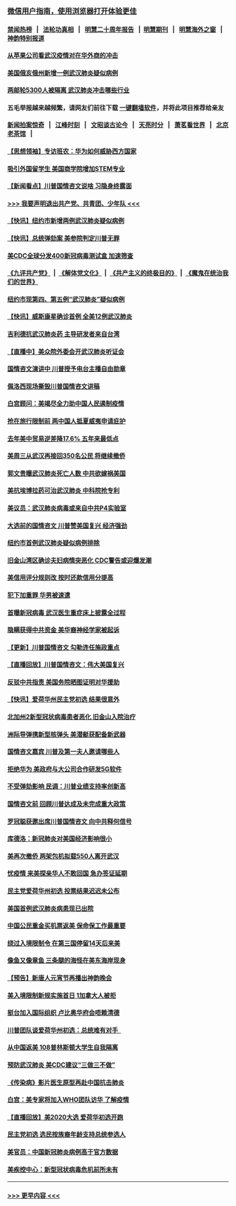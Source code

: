 ### [微信用户指南，使用浏览器打开体验更佳](https://github.com/gfw-breaker/banned-news1/blob/master/indexes/wechat-guide.md?t=0)
#### [禁闻热榜](热点新闻.md?t=0)  &nbsp;&nbsp;|&nbsp;&nbsp; [法轮功真相](https://github.com/gfw-breaker/truth/blob/master/README.md?t=0) &nbsp;&nbsp;|&nbsp;&nbsp; [明慧二十周年报告](https://github.com/gfw-breaker/mh-reports/blob/master/README.md?t=0) &nbsp;&nbsp;|&nbsp;&nbsp;[明慧期刊](https://github.com/gfw-breaker/mh-qikan) &nbsp;&nbsp;|&nbsp;&nbsp; [明慧海外之窗](https://github.com/gfw-breaker/mh-news/blob/master/README.md?t=0) &nbsp;&nbsp;|&nbsp;&nbsp; [神韵特别报道](https://github.com/gfw-breaker/mh-news/blob/master/shenyun.md?t=0)
#### [从苹果公司看武汉疫情对在华外商的冲击](../pages/nsc412/n11847586.md?t=02061144) 
#### [美国俄亥俄州新增一例武汉肺炎疑似病例](../pages/nsc412/n11847714.md?t=02061144) 
#### [两邮轮5300人被隔离 武汉肺炎冲击哪些行业](../pages/nsc412/n11847456.md?t=02061144) 
#### 五毛举报越来越频繁，请网友们前往下载 [一键翻墙软件](https://github.com/gfw-breaker/ssr-accounts)，并将此项目推荐给亲友
#### [新闻拍案惊奇](https://github.com/gfw-breaker/banned-news1/blob/master/pages/link4.md) &nbsp;&nbsp;|&nbsp;&nbsp; [江峰时刻](https://github.com/gfw-breaker/banned-news1/blob/master/pages/link4.md) &nbsp;&nbsp;|&nbsp;&nbsp; [文昭谈古论今](https://github.com/gfw-breaker/banned-news1/blob/master/pages/link4.md) &nbsp;&nbsp;|&nbsp;&nbsp; [天亮时分](https://github.com/gfw-breaker/banned-news1/blob/master/pages/link4.md) &nbsp;&nbsp;|&nbsp;&nbsp; [萧茗看世界](https://github.com/gfw-breaker/banned-news1/blob/master/pages/link4.md) &nbsp;&nbsp;|&nbsp;&nbsp; [北京老茶馆](https://github.com/gfw-breaker/banned-news1/blob/master/pages/link4.md) &nbsp;&nbsp;|&nbsp;&nbsp; 
#### [【思想领袖】专访班农：华为如何威胁西方国家](../pages/nsc412/n11847306.md?t=02061144) 
#### [吸引外国留学生 美国商学院增加STEM专业](../pages/nsc412/n11847417.md?t=02061144) 
#### [【新闻看点】川普国情咨文说啥 习隐身终露面](../pages/nsc412/n11847016.md?t=02061144) 
#### [>>> 我要声明退出共产党、共青团、少年队 <<<](https://github.com/begood0513/goodnews/blob/master/quit/letter.md) 
#### [【快讯】纽约市新增两例武汉肺炎疑似病例](../pages/nsc412/n11847250.md?t=02061144) 
#### [【快讯】总统弹劾案 美参院判定川普无罪](../pages/nsc412/n11847316.md?t=02061144) 
#### [美CDC全球分发400新冠病毒测试盒 加速筛查](../pages/nsc412/n11847260.md?t=02061144) 
#### [《九评共产党》](https://github.com/begood0513/9ping.md/blob/master/README.md) &nbsp;|&nbsp; [《解体党文化》](../../../../jtdwh.md/blob/master/README.md)  &nbsp;|&nbsp; [《共产主义的终极目的》](../../../../gczydzjmd.md/blob/master/README.md) &nbsp;|&nbsp; [《魔鬼在统治我们的世界》](../../../../mgztzwmdsj.md/blob/master/README.md) 
#### [纽约市现第四、第五例“武汉肺炎”疑似病例](../pages/nsc412/n11847332.md?t=02061144) 
#### [【快讯】威斯康星确诊首例 全美12例武汉肺炎](../pages/nsc412/n11847162.md?t=02061144) 
#### [吉利德抗武汉肺炎药 主导研发者来自台湾](../pages/nsc412/n11847064.md?t=02061144) 
#### [【直播中】美众院外委会开武汉肺炎听证会](../pages/nsc412/n11846727.md?t=02061144) 
#### [国情咨文演讲中 川普授予电台主播自由勋章](../pages/nsc412/n11846815.md?t=02061144) 
#### [佩洛西现场撕毁川普国情咨文讲稿](../pages/nsc412/n11846724.md?t=02061144) 
#### [白宫顾问：美竭尽全力助中国人民遏制疫情](../pages/nsc412/n11846756.md?t=02061144) 
#### [抢在旅行限制前 两中国人抵夏威夷申请庇护](../pages/nsc412/n11846866.md?t=02061144) 
#### [去年美中贸易逆差降17.6% 五年来最低点](../pages/nsc412/n11846755.md?t=02061144) 
#### [美周三从武汉再接回350名公民 将继续撤侨](../pages/nsc412/n11846705.md?t=02061144) 
#### [郭文贵曝武汉肺炎死亡人数 中共欲嫁祸美国](../pages/nsc412/n11846240.md?t=02061144) 
#### [美抗埃博拉药可治武汉肺炎 中科院抢专利](../pages/nsc412/n11846409.md?t=02061144) 
#### [美议员：武汉肺炎病毒或来自中共P4实验室](../pages/nsc412/n11846043.md?t=02061144) 
#### [大选前的国情咨文 川普赞美国复兴 经济强劲](../pages/nsc412/n11845526.md?t=02061144) 
#### [纽约市首例武汉肺炎疑似病例排除](../pages/nsc412/n11844989.md?t=02061144) 
#### [旧金山湾区确诊夫妇病情突恶化 CDC警告或迎爆发潮](../pages/nsc412/n11845730.md?t=02061144) 
#### [美信用评分规则改  按时还款信用分提高](../pages/nsc412/n11845488.md?t=02061144) 
#### [犯下加重罪 华男被速遣](../pages/nsc412/n11845476.md?t=02061144) 
#### [首曝新冠病毒 武汉医生重症床上披露全过程](../pages/nsc412/n11845150.md?t=02061144) 
#### [隐瞒获得中共资金 美华裔神经学家被起诉](../pages/nsc412/n11844879.md?t=02061144) 
#### [【更新】川普国情咨文 勾勒连任施政重点](../pages/nsc412/n11845223.md?t=02061144) 
#### [【直播回放】川普国情咨文：伟大美国复兴](../pages/nsc412/n11842079.md?t=02061144) 
#### [反驳中共指责 美国务院晒图证明对华援助](../pages/nsc412/n11844859.md?t=02061144) 
#### [【快讯】爱荷华州民主党初选 结果很意外](../pages/nsc412/n11844878.md?t=02061144) 
#### [北加州2新型冠状病毒患者恶化 旧金山入院治疗](../pages/nsc412/n11844842.md?t=02061144) 
#### [洲际导弹携新型核弹头 美潜艇获配备新武器](../pages/nsc412/n11844680.md?t=02061144) 
#### [国情咨文嘉宾 川普及第一夫人邀请哪些人](../pages/nsc412/n11844712.md?t=02061144) 
#### [拒绝华为 美政府与大公司合作研发5G软件](../pages/nsc412/n11844625.md?t=02061144) 
#### [不受弹劾影响 民调：川普业绩支持率创新高](../pages/nsc412/n11844622.md?t=02061144) 
#### [国情咨文前 回顾川普达成及未完成重大政策](../pages/nsc412/n11844581.md?t=02061144) 
#### [罗冠聪获邀出席川普国情咨文 向中共释何信号](../pages/nsc412/n11844355.md?t=02061144) 
#### [库德洛：新冠肺炎对美国经济影响很小](../pages/nsc412/n11844418.md?t=02061144) 
#### [美再次撤侨 两架包机拟载550人离开武汉](../pages/nsc412/n11844407.md?t=02061144) 
#### [忧疫情 来美探亲华人不敢回国 急办签证延期](../pages/nsc412/n11843344.md?t=02061144) 
#### [民主党爱荷华州初选 投票结果迟迟未公布](../pages/nsc412/n11844207.md?t=02061144) 
#### [美国首例武汉肺炎病患现已出院](../pages/nsc412/n11842740.md?t=02061144) 
#### [中国公民重金买机票返美 保命保工作最重要](../pages/nsc412/n11843282.md?t=02061144) 
#### [绕过入境限制令  在第三国停留14天后来美](../pages/nsc412/n11843341.md?t=02061144) 
#### [像鱼又像章鱼 三条腿的海怪在美东海岸现身](../pages/nsc412/n11843092.md?t=02061144) 
#### [【预告】新唐人元宵节再播出神韵晚会](../pages/nsc412/n11843192.md?t=02061144) 
#### [美入境限制新规实施首日 1加拿大人被拒](../pages/nsc412/n11843058.md?t=02061144) 
#### [挺台加入国际组织 卢比奥华府会唔赖清德](../pages/nsc412/n11843023.md?t=02061144) 
#### [川普团队谈爱荷华州初选：总统难有对手  ](../pages/nsc412/n11842867.md?t=02061144) 
#### [从中国返美 108普林斯顿大学生自我隔离](../pages/nsc412/n11842714.md?t=02061144) 
#### [预防武汉肺炎 美CDC建议“三做三不做”](../pages/nsc412/n11842700.md?t=02061144) 
#### [《传染病》影片医生原型再赴中国抗击肺炎](../pages/nsc412/n11842626.md?t=02061144) 
#### [白宫：美专家将加入WHO团队访华 了解疫情](../pages/nsc412/n11842198.md?t=02061144) 
#### [【直播回放】美2020大选 爱荷华初选开跑](../pages/nsc412/n11841820.md?t=02061144) 
#### [民主党初选 选民按族裔年龄支持总统参选人](../pages/nsc412/n11842239.md?t=02061144) 
#### [美官员：中国新冠肺炎病例高于官方数据](../pages/nsc412/n11842452.md?t=02061144) 
#### [美疾控中心：新型冠状病毒危机前所未有](../pages/nsc412/n11842406.md?t=02061144) 

----
#### [ >>> 更早内容 <<< ](../indexes/nsc412-earlier.md)
